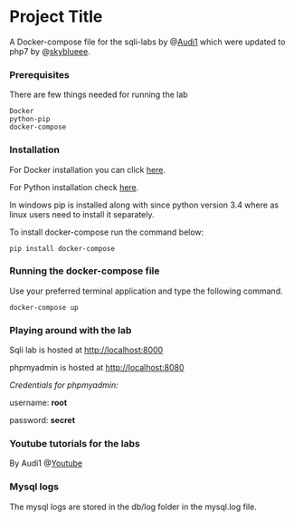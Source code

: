 # Project Title

A Docker-compose file for the sqli-labs by @[Audi1](https://github.com/Audi-1) which were updated to php7 by @[skyblueee](https://github.com/skyblueee). 


### Prerequisites

There are few things needed for running the lab
```
Docker 
python-pip
docker-compose
```    

### Installation 

For Docker installation you can click [here](https://docs.docker.com/engine/install/). 

For Python installation check [here](https://www.python.org/downloads/).

In windows pip is installed along with since python version 3.4 where as linux users need to install it separately.

To install docker-compose run the command below:
```
pip install docker-compose
```


### Running the docker-compose file
Use your preferred terminal application and type the following command.
```
docker-compose up
```

### Playing around with the lab


Sqli lab is hosted at [http://localhost:8000](http://localhost:8000) 

phpmyadmin is hosted at [http://localhost:8080](http://localhost:8080)

*Credentials for phpmyadmin:*

username: **root**

password: **secret**

### Youtube tutorials for the labs 

By Audi1 @[Youtube](https://www.youtube.com/playlist?list=PLkiAz1NPnw8qEgzS7cgVMKavvOAdogsro)

### Mysql logs 

The mysql logs are stored in the db/log folder in the mysql.log file.

